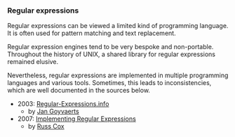 ### Regular expressions

Regular expressions can be viewed a limited kind of programming language. It is often used for pattern matching and text replacement.

Regular expression engines tend to be very bespoke and non-portable. Throughout the history of UNIX, a shared library for regular expressions remained elusive.

Nevertheless, regular expressions are implemented in multiple programming languages and various tools. Sometimes, this leads to inconsistencies, which are well documented in the sources below.

 * 2003: [Regular-Expressions.info](https://www.regular-expressions.info/quickstart.html)
   * by [Jan Goyvaerts](https://www.just-great-software.com/aboutjg.html)
 * 2007: [Implementing Regular Expressions](https://swtch.com/~rsc/regexp/)
   * by [Russ Cox](https://swtch.com/~rsc/)